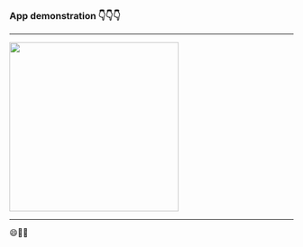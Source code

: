 ### App demonstration 👇👇👇
--- 

<img src="https://github.com/xhefribala/ReactNative_ToDo_App/blob/master/gifDemonstration.gif" width="300"/>

---

😄👨‍💻
